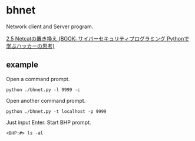 # bhnet

Network client and Server program.

[2.5 Netcatの置き換え (BOOK: サイバーセキュリティプログラミング Pythonで学ぶハッカーの思考)]()

## example

Open a command prompt.

```
python ./bhnet.py -l 9999 -c
```

Open another command prompt.

```
python ./bhnet.py -t localhost -p 9999
```

Just input Enter. Start BHP prompt.

```
<BHP:#> ls -al
```
